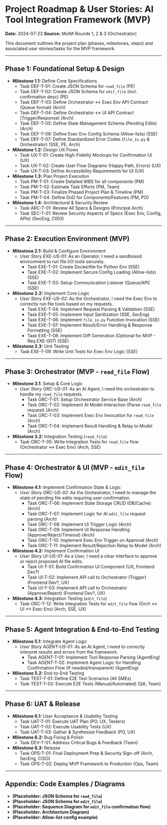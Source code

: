 # Project Roadmap & User Stories: AI Tool Integration Framework (MVP)

**Date:** 2024-07-23
**Source:** MotM Rounds 1, 2 & 3 (Orchestrator)

This document outlines the project plan (phases, milestones, steps) and associated user stories/tasks for the MVP framework.

---

## Phase 1: Foundational Setup & Design

*   **Milestone 1.1:** Define Core Specifications
    *   Task DEF-T-01: Create JSON Schema for `read_file` (PE)
    *   Task DEF-T-02: Create JSON Schema for `edit_file` (incl. confirmation desc) (PE)
    *   Task DEF-T-03: Define Orchestrator <-> Exec Env API Contract (Queue format) (Arch)
    *   Task DEF-T-04: Define Orchestrator <-> UI API Contract (Trigger/Response) (Arch)
    *   Task DEF-T-05: Define State Management Schema (Pending Edits) (Arch)
    *   Task DEF-T-06: Define Exec Env Config Schema (Allow-lists) (SSE)
    *   Task DEF-T-07: Define Standardized Error Codes (`file_io.py` & Orchestrator) (SSE, PE, Arch)
*   **Milestone 1.2:** Design UX Flows
    *   Task UX-T-01: Create High-Fidelity Mockups for Confirmation UI (UX)
    *   Task UX-T-02: Create User Flow Diagrams (Happy Path, Errors) (UX)
    *   Task UX-T-03: Define Accessibility Requirements for UI (UX)
*   **Milestone 1.3:** Plan Project Execution
    *   Task PM-T-01: Create Detailed WBS for all components (PM)
    *   Task PM-T-02: Estimate Task Efforts (PM, Team)
    *   Task PM-T-03: Finalize Phased Project Plan & Timeline (PM)
    *   Task PM-T-04: Define DoD for Components/Features (PM, PO)
*   **Milestone 1.4:** Architectural & Security Review
    *   Task ARC-T-01: Review All Specs & Designs (Principal Arch)
    *   Task SEC-T-01: Review Security Aspects of Specs (Exec Env, Config, APIs) (SecEng, CISO)

---

## Phase 2: Execution Environment (MVP)

*   **Milestone 2.1:** Build & Configure Environment
    *   *User Story EXE-US-01:* As an Operator, I need a sandboxed environment to run file I/O tools securely.
        *   Task EXE-T-01: Create Dockerfile for Python Env (SSE)
        *   Task EXE-T-02: Implement Secure Config Loading (Allow-lists) (SSE)
        *   Task EXE-T-03: Setup Communication Listener (Queue/API) (SSE)
*   **Milestone 2.2:** Implement Core Logic
    *   *User Story EXE-US-02:* As the Orchestrator, I need the Exec Env to correctly run file tools based on my requests.
        *   Task EXE-T-04: Implement Request Parsing & Validation (SSE)
        *   Task EXE-T-05: Implement Input Sanitization (SSE, SecEng)
        *   Task EXE-T-06: Implement `file_io.py` Function Invocation (SSE)
        *   Task EXE-T-07: Implement Result/Error Handling & Response Formatting (SSE)
        *   Task EXE-T-08: Implement Diff Generation (Optional for MVP - Req EXE-007) (SSE)
*   **Milestone 2.3:** Unit Testing
    *   Task EXE-T-09: Write Unit Tests for Exec Env Logic (SSE)

---

## Phase 3: Orchestrator (MVP - `read_file` Flow)

*   **Milestone 3.1:** Setup & Core Logic
    *   *User Story ORC-US-01:* As an AI Agent, I need the orchestrator to handle my `read_file` requests.
        *   Task ORC-T-01: Setup Orchestrator Service Base (Arch)
        *   Task ORC-T-02: Implement AI Model Interaction (Parse `read_file` request) (Arch)
        *   Task ORC-T-03: Implement Exec Env Invocation for `read_file` (Arch)
        *   Task ORC-T-04: Implement Result Handling & Relay to Model (Arch)
*   **Milestone 3.2:** Integration Testing (`read_file`)
    *   Task ORC-T-05: Write Integration Tests for `read_file` flow (Orchestrator <-> Exec Env) (Arch, SSE)

---

## Phase 4: Orchestrator & UI (MVP - `edit_file` Flow)

*   **Milestone 4.1:** Implement Confirmation State & Logic
    *   *User Story ORC-US-02:* As the Orchestrator, I need to manage the state of pending file edits requiring user confirmation.
        *   Task ORC-T-06: Implement State Storage CRUD (DB/Cache) (Arch)
        *   Task ORC-T-07: Implement Logic for AI `edit_file` request parsing (Arch)
        *   Task ORC-T-08: Implement UI Trigger Logic (Arch)
        *   Task ORC-T-09: Implement UI Response Handling (Approve/Reject/Timeout) (Arch)
        *   Task ORC-T-10: Implement Exec Env Trigger on Approval (Arch)
        *   Task ORC-T-11: Implement Result/Rejection Relay to Model (Arch)
*   **Milestone 4.2:** Implement Confirmation UI
    *   *User Story UI-US-01:* As a User, I need a clear interface to approve or reject proposed AI file edits.
        *   Task UI-T-01: Build Confirmation UI Component (UX, Frontend Dev?)
        *   Task UI-T-02: Implement API call to Orchestrator (Trigger) (Frontend Dev?, UX)
        *   Task UI-T-03: Implement API call to Orchestrator (Approve/Reject) (Frontend Dev?, UX)
*   **Milestone 4.3:** Integration Testing (`edit_file`)
    *   Task ORC-T-12: Write Integration Tests for `edit_file` flow (Orch <-> UI <-> Exec Env) (Arch, SSE, UX)

---

## Phase 5: Agent Integration & End-to-End Testing

*   **Milestone 5.1:** Integrate Agent Logic
    *   *User Story AGENT-US-01:* As an AI Agent, I need to correctly interpret results and errors from the framework.
        *   Task AGENT-T-01: Implement Tool Response Parsing (AgentEng)
        *   Task AGENT-T-02: Implement Agent Logic for Handling Confirmation Flow (If needed/transparent) (AgentEng)
*   **Milestone 5.2:** End-to-End Testing
    *   Task TEST-T-01: Define E2E Test Scenarios (All SMEs)
    *   Task TEST-T-02: Execute E2E Tests (Manual/Automated) (QA, Team)

---

## Phase 6: UAT & Release

*   **Milestone 6.1:** User Acceptance & Usability Testing
    *   Task UAT-T-01: Execute UAT Plan (PO, UX, Testers)
    *   Task UAT-T-02: Execute Usability Tests (UX)
    *   Task UAT-T-03: Gather & Synthesize Feedback (PO, UX)
*   **Milestone 6.2:** Bug Fixing & Polish
    *   Task DEV-T-01: Address Critical Bugs & Feedback (Team)
*   **Milestone 6.3:** Release
    *   Task OPS-T-01: Final Deployment Prep & Security Sign-off (Arch, SecEng, CISO)
    *   Task OPS-T-02: Deploy MVP Framework to Production (Ops, Team)

---

## Appendix: Code Examples / Diagrams

*   **(Placeholder: JSON Schema for `read_file`)**
*   **(Placeholder: JSON Schema for `edit_file`)**
*   **(Placeholder: Sequence Diagram for `edit_file` confirmation flow)**
*   **(Placeholder: Architecture Diagram)**
*   **(Placeholder: Allow-list config example)** 